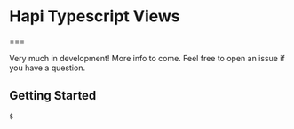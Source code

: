# Hapi Typescript Views
===

Very much in development! More info to come. Feel free to open an issue if you have a question.

Getting Started
---

```bash
$ 
```